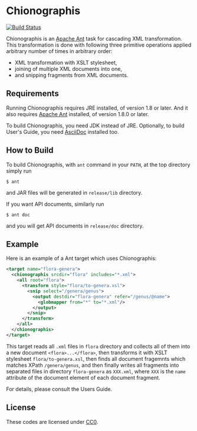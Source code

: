 # Chionographis

[![Build Status](https://travis-ci.org/furfurylic/chionographis.svg?branch=master)](https://travis-ci.org/furfurylic/chionographis)

Chionographis is an [Apache Ant](http://ant.apache.org/) task for cascading XML transformation.
This transformation is done with following three primitive operations applied arbitrary number of times in arbitrary order:
 - XML transformation with XSLT stylesheet,
 - joining of multiple XML documents into one,
 - and snipping fragments from XML documents.

## Requirements

Running Chionographis requires JRE installed, of version 1.8 or later. And it also requires [Apache Ant](http://ant.apache.org/) installed, of version 1.8.0 or later.

To build Chionographis, you need JDK instead of JRE. Optionally, to build User's Guide, you need [AsciiDoc](http://www.methods.co.nz/asciidoc/) installed too.

## How to Build

To build Chionographis, with `ant` command in your `PATH`, at the top directory simply run

```
$ ant
```
and JAR files will be generated in `release/lib` directory.

If you want API documents, similarly run

```
$ ant doc
```

and you will get API documents in `release/doc` directory.

## Example

Here is an example of a Ant target which uses Chionographis:

```XML
<target name="flora-genera">
  <chionographis srcdir="flora" includes="*.xml">
    <all root="flora">
      <transform style="flora/to-genera.xsl">
        <snip select="/genera/genus">
          <output destdir="flora-genera" refer="/genus/@name">
            <globmapper from="*" to="*.xml"/>
          </output>
        </snip>
      </transform>
    </all>
  </chionographis>
</target>
```

This target reads all `.xml` files in `flora` directory and collects all of them into a new document `<flora>...</flora>`,
then transforms it with XSLT stylesheet `flora/to-genera.xsl`,
then finds all document fragemnts which matches XPath `/genera/genus`,
and then finally writes all fragments into separated files in directory `flora-genera` as `XXX.xml`, where `XXX` is the `name` attribute of the document element of each document fragment.

For details, please consult the Users Guide.

## License

These codes are licensed under [CC0](https://creativecommons.org/publicdomain/zero/1.0/deed).
